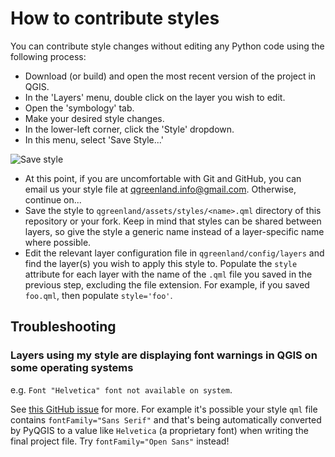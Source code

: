 # How to contribute styles

You can contribute style changes without editing any Python code using the
following process:

* Download (or build) and open the most recent version of the project in QGIS.
* In the 'Layers' menu, double click on the layer you wish to edit.
* Open the 'symbology' tab.
* Make your desired style changes.
* In the lower-left corner, click the 'Style' dropdown.
* In this menu, select 'Save Style...'

![Save style](/_images/save_style.png)

* At this point, if you are uncomfortable with Git and GitHub, you can email us
  your style file at qgreenland.info@gmail.com. Otherwise, continue on...
* Save the style to `qgreenland/assets/styles/<name>.qml` directory of this
  repository or your fork. Keep in mind that styles can be shared between
  layers, so give the style a generic name instead of a layer-specific name
  where possible.
* Edit the relevant layer configuration file in `qgreenland/config/layers` and
  find the layer(s) you wish to apply this style to. Populate the `style`
  attribute for each layer with the name of the `.qml` file you saved in the
  previous step, excluding the file extension. For example, if you saved
  `foo.qml`, then populate `style='foo'`.


## Troubleshooting

### Layers using my style are displaying font warnings in QGIS on some operating systems

e.g. `Font "Helvetica" font not available on system`.

See [this GitHub issue](https://github.com/nsidc/qgreenland/issues/515) for more. For
example it's possible your style `qml` file contains `fontFamily="Sans Serif"` and
that's being automatically converted by PyQGIS to a value like `Helvetica` (a
proprietary font) when writing the final project file. Try `fontFamily="Open Sans"`
instead!
